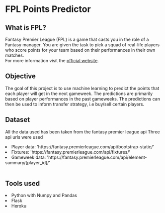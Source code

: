 # FPL Points Predictor
## What is FPL?
Fantasy Premier League (FPL) is a game that casts you in the role of a Fantasy manager. You are given the task to pick a squad of real-life players who score points for your team based on their performances in their own matches.<br>
For more information visit the <a href="https://fantasy.premierleague.com/">official website</a>.

## Objective
The goal of this project is to use machine learning to predict the points that each player will get in the next gameweek. The predictions are primarily based on player performances in the past gameweeks. The predictions can then be used to inform transfer strategy, i.e buy/sell certain players.<br>

## Dataset
All the data used has been taken from the fantasy premier league api
Three api urls were used
<li>Player data: 'https://fantasy.premierleague.com/api/bootstrap-static/'
<li>Fixtures: 'https://fantasy.premierleague.com/api/fixtures/'
<li>Gameweek data: 'https://fantasy.premierleague.com/api/element-summary/[player_id]/'
<br>
<br>

## Tools used

<li>Python with Numpy and Pandas
<li>Flask
<li>Heroku
